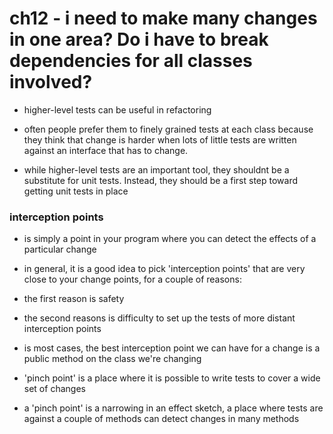 # ch12 - i need to make many changes in one area? Do i have to break dependencies for all classes involved?

- higher-level tests can be useful in refactoring

- often people prefer them to finely grained tests at each class because they
  think that change is harder when lots of little tests are written against an
  interface that has to change.

- while higher-level tests are an important tool, they shouldnt be a substitute
  for unit tests. Instead, they should be a first step toward getting unit tests in place


### interception points

- is simply a point in your program where you can detect the effects of a particular change

- in general, it is a good idea to pick 'interception points' that are very
  close to your change points, for a couple of reasons:

- the first reason is safety

- the second reasons is difficulty to set up the tests of more distant interception points

- is most cases, the best interception point we can have for a change is a
  public method on the class we're changing

- 'pinch point' is a place where it is possible to write tests to cover a wide set of changes

- a 'pinch point' is a narrowing in an effect sketch, a place where tests are
  against a couple of methods can detect changes in many methods
